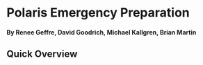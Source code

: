 # Polaris Emergency Preparation
#### By Renee Geffre, David Goodrich, Michael Kallgren, Brian Martin

## Quick Overview
###

###

